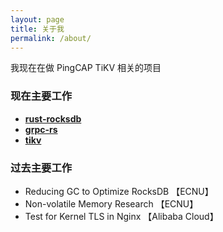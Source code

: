 ```yaml
---
layout: page
title: 关于我
permalink: /about/
---
```


我现在在做 PingCAP TiKV 相关的项目

### 现在主要工作

- **[rust-rocksdb](https://github.com/tikv/rust-rocksdb)**
- **[grpc-rs](https://github.com/tikv/grpc-rs)**
- **[tikv](https://github.com/tikv/tikv)**

### 过去主要工作

- Reducing GC to Optimize RocksDB 【ECNU】
- Non-volatile Memory Research 【ECNU】
- Test for Kernel TLS in Nginx 【Alibaba Cloud】
